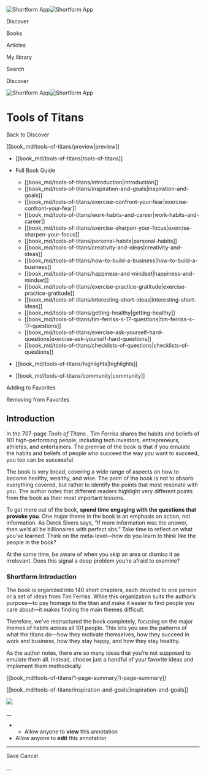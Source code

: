 ![Shortform App](/img/logo.36a2399e.svg)![Shortform App](/img/logo-dark.70c1b072.svg)

Discover

Books

Articles

My library

Search

Discover

![Shortform App](/img/logo.36a2399e.svg)![Shortform App](/img/logo-dark.70c1b072.svg)

# Tools of Titans

Back to Discover

[[book_md/tools-of-titans/preview|preview]]

  * [[book_md/tools-of-titans|tools-of-titans]]
  * Full Book Guide

    * [[book_md/tools-of-titans/introduction|introduction]]
    * [[book_md/tools-of-titans/inspiration-and-goals|inspiration-and-goals]]
    * [[book_md/tools-of-titans/exercise-confront-your-fear|exercise-confront-your-fear]]
    * [[book_md/tools-of-titans/work-habits-and-career|work-habits-and-career]]
    * [[book_md/tools-of-titans/exercise-sharpen-your-focus|exercise-sharpen-your-focus]]
    * [[book_md/tools-of-titans/personal-habits|personal-habits]]
    * [[book_md/tools-of-titans/creativity-and-ideas|creativity-and-ideas]]
    * [[book_md/tools-of-titans/how-to-build-a-business|how-to-build-a-business]]
    * [[book_md/tools-of-titans/happiness-and-mindset|happiness-and-mindset]]
    * [[book_md/tools-of-titans/exercise-practice-gratitude|exercise-practice-gratitude]]
    * [[book_md/tools-of-titans/interesting-short-ideas|interesting-short-ideas]]
    * [[book_md/tools-of-titans/getting-healthy|getting-healthy]]
    * [[book_md/tools-of-titans/tim-ferriss-s-17-questions|tim-ferriss-s-17-questions]]
    * [[book_md/tools-of-titans/exercise-ask-yourself-hard-questions|exercise-ask-yourself-hard-questions]]
    * [[book_md/tools-of-titans/checklists-of-questions|checklists-of-questions]]
  * [[book_md/tools-of-titans/highlights|highlights]]
  * [[book_md/tools-of-titans/community|community]]



Adding to Favorites 

Removing from Favorites 

## Introduction

In the 707-page  _Tools of Titans_ , Tim Ferriss shares the habits and beliefs of 101 high-performing people, including tech investors, entrepreneurs, athletes, and entertainers. The premise of the book is that if you emulate the habits and beliefs of people who succeed the way _you_ want to succeed, you too can be successful.

The book is very broad, covering a wide range of aspects on how to become healthy, wealthy, and wise. The point of the book is not to absorb everything covered, but rather to identify the points that most resonate with you. The author notes that different readers highlight very different points from the book as their most important lessons.

To get more out of the book, **spend time engaging with the questions that provoke you**. One major theme in the book is an emphasis on action, not information. As Derek Sivers says, “If more information was the answer, then we’d all be billionaires with perfect abs.” Take time to reflect on what you’ve learned. Think on the meta-level—how do you learn to think like the people in the book?

At the same time, be aware of when you skip an area or dismiss it as irrelevant. Does this signal a deep problem you’re afraid to examine?

### Shortform Introduction

The book is organized into 140 short chapters, each devoted to one person or a set of ideas from Tim Ferriss. While this organization suits the author’s purpose—to pay homage to the titan and make it easier to find people you care about—it makes finding the main themes difficult.

Therefore, we’ve restructured the book completely, focusing on the major themes of habits across all 101 people. This lets you see the patterns of what the titans do—how they motivate themselves, how they succeed in work and business, how they stay happy, and how they stay healthy.

As the author notes, there are so many ideas that you’re not supposed to emulate them all. Instead, choose just a handful of your favorite ideas and implement them methodically.

[[book_md/tools-of-titans/1-page-summary|1-page-summary]]

[[book_md/tools-of-titans/inspiration-and-goals|inspiration-and-goals]]

![](https://bat.bing.com/action/0?ti=56018282&Ver=2&mid=6c4c2411-ed76-44b6-a2e1-64ccff73874d&sid=72e6e650642c11eeb2dd2161d176fe8d&vid=72e70890642c11eeb72d79fe7b6df2c6&vids=0&msclkid=N&pi=0&lg=en-US&sw=800&sh=600&sc=24&nwd=1&tl=Shortform%20%7C%20Book&p=https%3A%2F%2Fwww.shortform.com%2Fapp%2Fbook%2Ftools-of-titans%2Fintroduction&r=&lt=1380&evt=pageLoad&sv=1&rn=362171)

__

  *   * Allow anyone to **view** this annotation
  * Allow anyone to **edit** this annotation



* * *

Save Cancel

__



